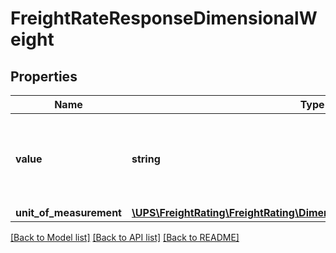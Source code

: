 # FreightRateResponseDimensionalWeight

## Properties
Name | Type | Description | Notes
------------ | ------------- | ------------- | -------------
**value** | **string** | The value for the dimensional weight associated with the shipment. | 
**unit_of_measurement** | [**\UPS\FreightRating\FreightRating\DimensionalWeightUnitOfMeasurement**](DimensionalWeightUnitOfMeasurement.md) |  | 

[[Back to Model list]](../../README.md#documentation-for-models) [[Back to API list]](../../README.md#documentation-for-api-endpoints) [[Back to README]](../../README.md)

